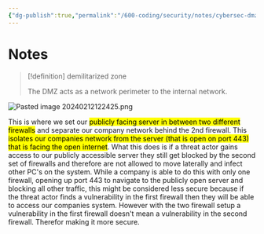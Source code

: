 ```yaml
---
{"dg-publish":true,"permalink":"/600-coding/security/notes/cybersec-dmz/","tags":["CyberSecurity"]}
---
```



# Notes
> [!definition] demilitarized zone
> 
> The DMZ acts as a network perimeter to the internal network.

![Pasted image 20240212122425.png](/img/user/104%20Attachments/Pasted%20image%2020240212122425.png)

This is where we set our <mark class="hltr-orange">publicly facing server in between two different firewalls</mark> and separate our company network behind the 2nd firewall. This <mark class="hltr-orange">isolates our companies network from the server (that is open on port 443) that is facing the open internet</mark>. What this does is if a threat actor gains access to our publicly accessible server they still get blocked by the second set of firewalls and therefore are not allowed to move laterally and infect other PC's on the system. While a company is able to do this with only one firewall, opening up port 443 to navigate to the publicly open server and blocking all other traffic, this might be considered less secure because if the threat actor finds a vulnerability in the first firewall then they will be able to access our companies system. However with the two firewall setup a vulnerability in the first firewall doesn't mean a vulnerability in the second firewall. Therefor making it more secure. 
